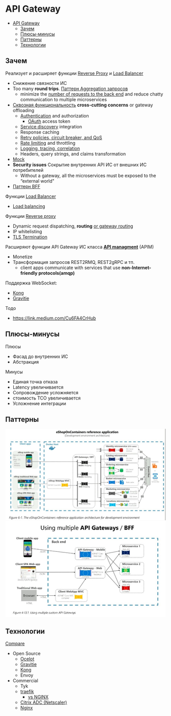 
# API Gateway

- [API Gateway](#api-gateway)
  - [Зачем](#зачем)
  - [Плюсы-минусы](#плюсы-минусы)
  - [Паттерны](#паттерны)
  - [Технологии](#технологии)

## Зачем

Реализует и расширяет функции [Reverse Proxy](../arch/pattern/deployment/pattern.proxy.reverse.md) и [Load Balancer](../arch/pattern/deployment/load.balancing.md)

- Снижение связности ИС
- Too many __round trips__. [Паттерн Aggregation запросов](https://docs.microsoft.com/ru-ru/azure/architecture/patterns/gateway-aggregation)
  - minimize the [number of requests to the back end](https://docs.microsoft.com/ru-ru/dotnet/architecture/microservices/architect-microservice-container-applications/direct-client-to-microservice-communication-versus-the-api-gateway-pattern) and reduce chatty
communication to multiple microservices
- [Сквозная функциональность](https://docs.microsoft.com/ru-ru/azure/architecture/patterns/gateway-offloading) __cross-cutting concerns__ or gateway offloading  
  - [Authentication](https://konghq.com/learning-center/api-gateway/api-gateway-authentication) and authorization
    - [OAuth](../technology/protocols.integration/oauth.md) access token
  - [Service discovery](../arch/pattern/deployment/service.discovery.md) integration
  - Response caching
  - [Retry policies, circuit breaker, and QoS](../arch/pattern/system.design/fault.tolerance/pattern.failure.md)
  - [Rate limiting](../arch/pattern/performance/rate.limit.md) and throttling
  - [Logging, tracing, correlation](../arch/ability/observability.md)
  - Headers, query strings, and claims transformation
- [Mock](../arch/pattern/mock.md)
- __Security issues__ Сокрытие внутренних API ИС от внешних ИС потребителей
  - Without a gateway, all the microservices must be exposed to the “external world"
- [Паттерн BFF](../arch/pattern/integration/pattern.bff.md)

Функции [Load Balancer](../arch/pattern/deployment/load.balancing.md)

  - [Load balancing](../arch/pattern/deployment/load.balancing.md)

Функции [Reverse proxy](../arch/pattern/deployment/pattern.proxy.reverse.md)

  - Dynamic request dispatching, __routing__ [or gateway routing](https://docs.microsoft.com/ru-ru/azure/architecture/patterns/gateway-routing)
  - IP whitelisting
  - [TLS Termination](../arch/pattern/deployment/tls.termination.md)

Расширяют функции API Gateway ИС класса [__API managment__](api-managment.md) (APIM)

- Monetize
- Трансформация запросов REST2RMQ, REST2gRPC и тп.
  - client apps communicate with services that use __non-Internet-friendly protocols(amqp)__

Поддержка WebSocket:

- [Kong](../technology/middleware/api.gateway/gw.kong.md)
- [Gravitie](../technology/middleware/api.gateway/gw.gravitee.md)

Тодо

- <https://link.medium.com/Cu6FA4CrHub>

## Плюсы-минусы

Плюсы

- Фасад до внутренних ИС
- Абстракция

Минусы

- Единая точка отказа
- Latency увеличивается
- Сопровождение усложняется
- стоимость ТСО увеличивается
- Усложнение интеграции

## Паттерны

![gw](/img/pattern/integration/api.gw.jpg)
![gw multi](/img/pattern/integration/api.gw.multi.jpg)

## Технологии

[Compare](https://www.techtarget.com/searchapparchitecture/feature/A-feature-rundown-of-6-popular-API-gateway-tools)

- Open Source
  - [Ocelot](https://medium.com/aspnetrun/building-ocelot-api-gateway-microservices-with-asp-net-core-and-docker-container-13f96026e86c)
  - [Gravitie](../technology/middleware/api.gateway/gw.gravitee.md)
  - [Kong](../technology/middleware/api.gateway/gw.kong.md)  
  - Envoy
- Commercial
  - Tyk
  - [traefik](../technology/middleware/api.gateway/gw.traefik.md)  
    - [vs NGINX](https://www.kubecost.com/kubernetes-devops-tools/traefik-vs-nginx/)
  - [Citrix ADC (Netscaler)](../technology/middleware/proxy/proxy.netscaler.md)
  - [Nginx](../technology/middleware/proxy/proxy.nginx.md)
